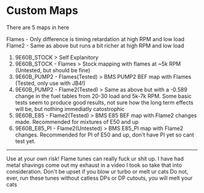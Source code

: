 # Custom Maps
There are 5 maps in here

Flames - Only difference is timing retardation at high RPM and low load
Flame2 - Same as above but runs a bit richer at high RPM and low load

1. 9E60B_STOCK > Self Explanitory
2. 9E60B_STOCK - Flames > Stock mapping with flames at ~5k RPM (Untested, but should be fine)
3. 9E60B_PUMP2 - Flames(Tested) > BMS PUMP2 BEF map with Flames (Tested, only use with JB4!)
4. 9E60B_PUMP2 - Flame2(Tested) > Same as above but with a -0.589 change in the fuel tables from 20-30 load and 5k-7k RPM. Some basic tests seem to produce good results, not sure how the long term effects will be, but nothing immediatly catostrophic
5. 9E60B_E85 - Flame2(Tested) > BMS E85 BEF map with Flame2 changes made. Recommended for mixtures of E50 and up
6. 9E60B_E85_PI - Flame2(Untested) > BMS E85_PI map with Flame2 changes. Recommended for PI of E50 and up, don't have PI yet so cant test yet.
---
Use at your own risk! Flame tunes can really fuck ur shit up. I have had metal shavings come out my exhaust in a video I took so take that into consideration. Don't be upset if you blow ur turbo or melt ur cats
Do not, ever, run these tunes without catless DPs or DP cutouts, you will melt your cats